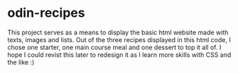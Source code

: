 # odin-recipes
This project serves as a means to display the basic html website made with texts, images and lists.
Out of the three recipes displayed in this html code, I chose one starter, one main course meal and one dessert to top it all of.
I hope I could revist this later to redesign it as I learn more skills with CSS and the like :)
